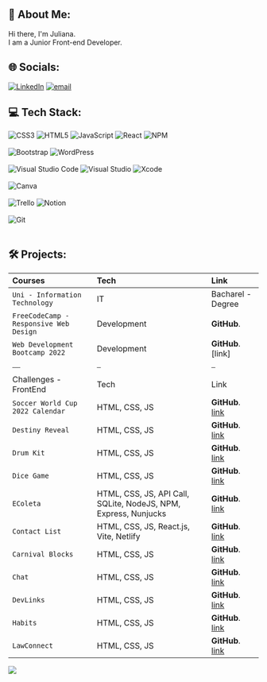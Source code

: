 ## 💫 About Me:
Hi there, I'm Juliana.<br>I am a Junior Front-end Developer.<br>

## 🌐 Socials:
[![LinkedIn](https://img.shields.io/badge/LinkedIn-0077B5?style=for-the-badge&logo=linkedin&logoColor=white)](https://www.linkedin.com/in/juliana-costa-/)
[![email](https://img.shields.io/badge/Gmail-D14836?style=for-the-badge&logo=gmail&logoColor=white)](mailto:julianacosta405@gmail.com?subject=[GitHub])


## 💻 Tech Stack:
![CSS3](https://img.shields.io/badge/css3-%231572B6.svg?style=for-the-badge&logo=css3&logoColor=white) ![HTML5](https://img.shields.io/badge/html5-%23E34F26.svg?style=for-the-badge&logo=html5&logoColor=white) ![JavaScript](https://img.shields.io/badge/javascript-%23323330.svg?style=for-the-badge&logo=javascript&logoColor=%23F7DF1E)
![React](https://img.shields.io/badge/react-%2320232a.svg?style=for-the-badge&logo=react&logoColor=%2361DAFB) ![NPM](https://img.shields.io/badge/NPM-%23000000.svg?style=for-the-badge&logo=npm&logoColor=white)<br><br>
![Bootstrap](https://img.shields.io/badge/bootstrap-%23563D7C.svg?style=for-the-badge&logo=bootstrap&logoColor=white) ![WordPress](https://img.shields.io/badge/WordPress-%23117AC9.svg?style=for-the-badge&logo=WordPress&logoColor=white) <br><br>
![Visual Studio Code](https://img.shields.io/badge/Visual%20Studio%20Code-0078d7.svg?style=for-the-badge&logo=visual-studio-code&logoColor=white) ![Visual Studio](https://img.shields.io/badge/Visual%20Studio-5C2D91.svg?style=for-the-badge&logo=visual-studio&logoColor=white) ![Xcode](https://img.shields.io/badge/Xcode-007ACC?style=for-the-badge&logo=Xcode&logoColor=white) <br><br>
![Canva](https://img.shields.io/badge/Canva-%2300C4CC.svg?style=for-the-badge&logo=Canva&logoColor=white) <br><br>
![Trello](https://img.shields.io/badge/Trello-%23026AA7.svg?style=for-the-badge&logo=Trello&logoColor=white) ![Notion](https://img.shields.io/badge/Notion-%23000000.svg?style=for-the-badge&logo=notion&logoColor=white) <br><br>
![Git](https://img.shields.io/badge/git-%23F05033.svg?style=for-the-badge&logo=git&logoColor=white) <br><br>

## 🛠 Projects:

| Courses | Tech | Link   |
| :-------- |:------- | :------------------------- |
| `Uni - Information Technology`| IT| Bacharel - Degree|
| `FreeCodeCamp - Responsive Web Design` | Development| **GitHub**. |
| `Web Development Bootcamp 2022` | Development| **GitHub**. [link] |
|⎯⎯|⎯|⎯|
|  Challenges - FrontEnd   | Tech  | Link  |
| `Soccer World Cup 2022 Calendar` | HTML, CSS, JS | **GitHub**. [link](https://github.com/julianacostaS/NLW-WorldCup2022Calendar-) |
| `Destiny Reveal` | HTML, CSS, JS | **GitHub**. [link](https://github.com/julianacostaS/Destiny_Reveal) |
| `Drum Kit` | HTML, CSS, JS | **GitHub**. [link](https://github.com/julianacostaS/Drum-Kit) |
| `Dice Game` | HTML, CSS, JS | **GitHub**. [link](https://github.com/julianacostaS/DiceGame) |
| `EColeta` | HTML, CSS, JS, API Call, SQLite, NodeJS, NPM, Express, Nunjucks| **GitHub**. [link](https://github.com/julianacostaS/EColeta) |
| `Contact List` | HTML, CSS, JS, React.js, Vite, Netlify | **GitHub**. [link](https://github.com/julianacostaS/contact-list) |
| `Carnival Blocks` | HTML, CSS, JS | **GitHub**. [link](https://github.com/julianacostaS/CarnivalBlocks) |
| `Chat` | HTML, CSS, JS | **GitHub**. [link](https://github.com/julianacostaS/Chat) |
| `DevLinks` | HTML, CSS, JS | **GitHub**. [link](https://github.com/julianacostaS/DevLinks/) |
| `Habits` | HTML, CSS, JS | **GitHub**. [link](https://github.com/julianacostaS/Habits) |
| `LawConnect` | HTML, CSS, JS | **GitHub**. [link](https://github.com/julianacostaS/LawConnect) |





[![](https://visitcount.itsvg.in/api?id=julianaCosta&label=Profile%20Views&color=10&icon=5&pretty=true)](https://visitcount.itsvg.in)

